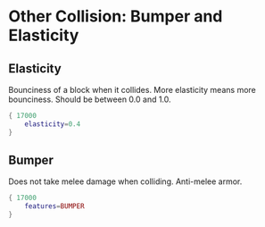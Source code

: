 # Other Collision: Bumper and Elasticity
## Elasticity
Bounciness of a block when it collides.
More elasticity means more bounciness.
Should be between 0.0 and 1.0.
```lua
{ 17000
    elasticity=0.4
}
```
## Bumper
Does not take melee damage when colliding. Anti-melee armor.
```lua
{ 17000
    features=BUMPER
}
```